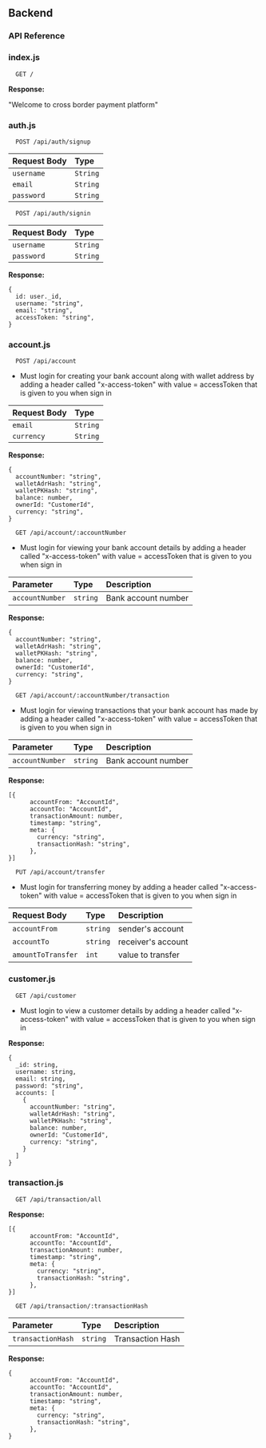 ## Backend
### API Reference


### index.js

```http
  GET /
```

**Response:**

"Welcome to cross border payment platform"

### auth.js

```http
  POST /api/auth/signup
```

| Request Body    | Type                  |
| :---------------| :-------------------- |
| `username`      | `String`              |
| `email`         | `String`              |
| `password`      | `String`              |

```
  POST /api/auth/signin
```

| Request Body    | Type                  |
| :---------------| :-------------------- |
| `username`      | `String`              |
| `password`      | `String`              |

**Response:**
```
{
  id: user._id,
  username: "string",
  email: "string",
  accessToken: "string",
}
```

### account.js
```http
  POST /api/account
```

- Must login for creating your bank account along with wallet address
 by adding a header called "x-access-token" with value = accessToken that is given to you when sign in

| Request Body    | Type                  |
| :---------------| :-------------------- |
| `email`         | `String`              |
| `currency`      | `String`              |

**Response:**
```
{
  accountNumber: "string",
  walletAdrHash: "string",
  walletPKHash: "string",
  balance: number,
  ownerId: "CustomerId",
  currency: "string",
}
```

```http
  GET /api/account/:accountNumber
```

- Must login for viewing your bank account details
 by adding a header called "x-access-token" with value = accessToken that is given to you when sign in

| Parameter             | Type     | Description         |
| :--------             | :------- | :--------------     |
| `accountNumber`       | `string` | Bank account number |

**Response:**
```
{
  accountNumber: "string",
  walletAdrHash: "string",
  walletPKHash: "string",
  balance: number,
  ownerId: "CustomerId",
  currency: "string",
}
```

```http
  GET /api/account/:accountNumber/transaction
```

- Must login for viewing transactions that your bank account has made
 by adding a header called "x-access-token" with value = accessToken that is given to you when sign in

| Parameter             | Type     | Description         |
| :--------             | :------- | :--------------     |
| `accountNumber`       | `string` | Bank account number |

**Response:**
```
[{
      accountFrom: "AccountId",
      accountTo: "AccountId",
      transactionAmount: number,
      timestamp: "string",
      meta: {
        currency: "string",
        transactionHash: "string",
      },
}]
```

```http
  PUT /api/account/transfer
```

- Must login for transferring money
 by adding a header called "x-access-token" with value = accessToken that is given to you when sign in

| Request Body        | Type     | Description        |
| :--------           | :------- | :----------------- |
| `accountFrom`       | `string` | sender's account   |
| `accountTo`         | `string` | receiver's account |
| `amountToTransfer`  | `int`    | value to transfer  |

### customer.js
```http
  GET /api/customer
```

- Must login to view a customer details
 by adding a header called "x-access-token" with value = accessToken that is given to you when sign in

**Response:**
```
{
  _id: string,
  username: string,
  email: string,
  password: "string",
  accounts: [
    {
      accountNumber: "string",
      walletAdrHash: "string",
      walletPKHash: "string",
      balance: number,
      ownerId: "CustomerId",
      currency: "string",
    }
  ]
}
```


### transaction.js
```http
  GET /api/transaction/all
```
**Response:**
```
[{
      accountFrom: "AccountId",
      accountTo: "AccountId",
      transactionAmount: number,
      timestamp: "string",
      meta: {
        currency: "string",
        transactionHash: "string",
      },
}]
```

```http
  GET /api/transaction/:transactionHash
```

| Parameter               | Type     | Description      |
| :--------               | :------- | :--------------  |
| `transactionHash`       | `string` | Transaction Hash |

**Response:**
```
{
      accountFrom: "AccountId",
      accountTo: "AccountId",
      transactionAmount: number,
      timestamp: "string",
      meta: {
        currency: "string",
        transactionHash: "string",
      },
}
```

